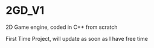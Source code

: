 # 2GD_V1
2D Game engine, coded in C++ from scratch

First Time Project, will update as soon as I have free time
